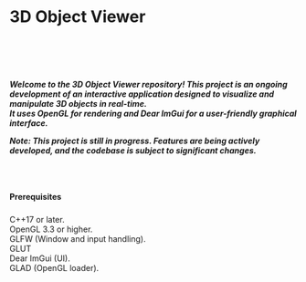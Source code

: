 <h1>3D Object Viewer<h1> <br />

<h5>Welcome to the 3D Object Viewer repository! This project is an ongoing development of an interactive application designed to visualize and manipulate 3D objects in real-time. <br />
It uses OpenGL for rendering and Dear ImGui for a user-friendly graphical interface. <br />

Note: This project is still in progress. Features are being actively developed, and the codebase is subject to significant changes. <h5> <br />

<h4>Prerequisites<h4>
<h5></h5>C++17 or later.<br />
OpenGL 3.3 or higher.<br />
GLFW (Window and input handling).<br />
GLUT<br />
Dear ImGui (UI).<br />
GLAD (OpenGL loader).<h5><br />
